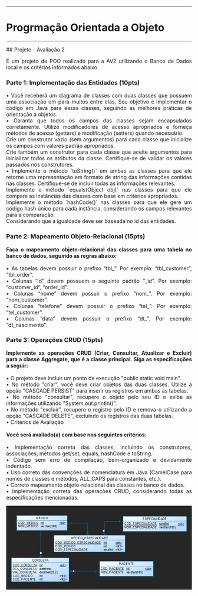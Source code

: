 -----
# Progrmação Orientada a Objeto
-----

<div align="justify">
## Projeto - Avaliação 2
<p>
É um projeto de POO realizado para a AV2 utilizando o Banco de Dados local e os critérios informados abaixo.
</p>

### Parte 1: Implementação das Entidades (10pts)
<p>
• Você receberá um diagrama de classes com duas classes que possuem uma associação um-para-muitos entre elas. Seu objetivo é implementar o código em Java para essas classes, seguindo as melhores práticas de orientação a objetos. <br />
• Garanta que todos os campos das classes sejam encapsulados corretamente. Utilize modificadores de acesso apropriados e forneça métodos de acesso (getters) e modificação (setters) quando necessário. <br />
Crie um construtor vazio (sem argumentos) para cada classe que inicialize os campos com valores padrão apropriados. <br />
Crie também um construtor para cada classe que aceite argumentos para inicializar todos os atributos da classe. Certifique-se de validar os valores passados nos construtores. <br />
• Implemente o método `toString()` em ambas as classes para que ele retorne uma representação em formato de string das informações contidas nas classes. Certifique-se de incluir todas as informações relevantes. <br />
Implemente o método `equals(Object obj)` nas classes para que ele compare as instâncias das classes com base em critérios apropriados. <br />
Implemente o método `hashCode()` nas classes para que ele gere um código hash único para cada instância, considerando os campos relevantes para a comparação. <br />
Considerando que a igualdade deve ser baseada no id das entidades. <br />
</p>

### Parte 2: Mapeamento Objeto-Relacional (15pts)
<p>
<b>Faça o mapeamento objeto-relacional das classes para uma tabela no banco de dados, seguindo as regras abaixo:</b> <br />
<br />
• As tabelas devem possuir o prefixo “tbl_”. Por exemplo: “tbl_customer”, “tbl_order”. <br />
• Colunas “id” devem possuem o seguinte padrão “<nome da classe>_id”. Por exemplo: “customer_id”, “order_id”. <br />
• Colunas “nome” devem possuir o prefixo “nom_”. Por exemplo: “nom_customer”. <br /> 
• Colunas “telefone” devem possuir o prefixo “tel_”. Por exemplo: “tel_customer”. <br />
• Colunas “data” devem possuir o prefixo “dt_”. Por exemplo: “dt_nascimento”. <br />
</p>

### Parte 3: Operações CRUD (15pts)

<p>
<b>Implemente as operações CRUD (Criar, Consultar, Atualizar e Excluir) para a classe Aggregate, que é a classe principal. Siga as especificações a seguir:</b> <br />
<br />
• O projeto deve incluir um ponto de execução "public static void main". <br />
• No método "criar", você deve criar objetos das duas classes. Utilize a opção "CASCADE PERSIST" para inserir os registros em ambas as tabelas. <br />
• No método "consultar", recupere o objeto pelo seu ID e exiba as informações utilizando "System.out.println()". <br />
• No método "excluir", recupere o registro pelo ID e remova-o utilizando a opção "CASCADE DELETE", excluindo os registros das duas tabelas. <br />
• Critérios de Avaliação <br />
<br />
<b>Você será avaliado(a) com base nos seguintes critérios:</b> <br />
<br />
• Implementação correta das classes, incluindo os construtores, associações, métodos get/set, equals, hashCode e toString.<br />
• Código sem erro de compilação, bem-organizado e devidamente indentado.<br />
• Uso correto das convenções de nomenclatura em Java (CamelCase para nomes de classes e métodos, ALL_CAPS para constantes, etc.). <br />
• Correto mapeamento objeto-relacional das classes no banco de dados. <br />
• Implementação correta das operações CRUD, considerando todas as especificações mencionadas. <br />
</p>  
<p align="center">  
<img alt="EXERCICIO" src="https://github.com/joaovitorgfs/banco-de-dados/blob/main/SCRIPT%20-%2002/img/exercicio.png" /> <br />
</p>
</div>

